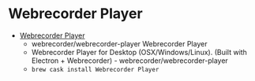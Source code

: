# Webrecorder Player
- [Webrecorder Player](https://github.com/webrecorder/webrecorder-player/)
  -  webrecorder/webrecorder-player Webrecorder Player
  - Webrecorder Player for Desktop (OSX/Windows/Linux). (Built with Electron + Webrecorder) - webrecorder/webrecorder-player
  - `brew cask install Webrecorder Player`
